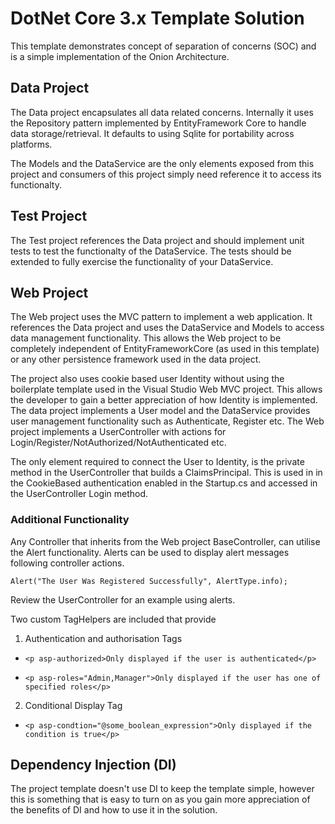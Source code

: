 
DotNet Core 3.x Template Solution
=================================

This template demonstrates concept of separation of concerns (SOC) and is
a simple implementation of the Onion Architecture.

## Data Project
The Data project encapsulates all data related concerns. Internally it
uses the Repository pattern implemented by EntityFramework Core to handle
data storage/retrieval. It defaults to using Sqlite for portability across
platforms.

The Models and the DataService are the only elements exposed from this project
and consumers of this project simply need reference it to access its functionalty.

## Test Project
The Test project references the Data project and should implement unit tests to
test the functionalty of the DataService. The tests should be extended to fully
exercise the functionality of your DataService.

## Web Project
The Web project uses the MVC pattern to implement a web application. It references
the Data project and uses the DataService and Models to access data management
functionality. This allows the Web project to be completely independent of
EntityFrameworkCore (as used in this template) or any other persistence framework 
used in the data project.

The project also uses cookie based user Identity without using the boilerplate 
template used in the Visual Studio Web MVC project. This allows the developer to 
gain a better appreciation of how Identity is implemented. The data project
implements a User model and the DataService provides user management functionality
such as Authenticate, Register etc. The Web project implements a UserController
with actions for Login/Register/NotAuthorized/NotAuthenticated etc. 

The only element required to connect the User to Identity, is the private
method in the UserController that builds a ClaimsPrincipal. This is used in 
in the CookieBased authentication enabled in the Startup.cs and accessed in the
UserController Login method.

### Additional Functionality
Any Controller that inherits from the Web project BaseController, can utilise 
the Alert functionality. Alerts can be used to display alert messages following 
controller actions. 

`Alert("The User Was Registered Successfully", AlertType.info);`

Review the UserController for an example using alerts.

Two custom TagHelpers are included that provide 

1. Authentication and authorisation Tags

* `<p asp-authorized>Only displayed if the user is authenticated</p>`

* `<p asp-roles="Admin,Manager">Only displayed if the user has one of specified roles</p>`

2. Conditional Display Tag

* `<p asp-condtion="@some_boolean_expression">Only displayed if the condition is true</p>`


## Dependency Injection (DI)
The project template doesn't use DI to keep the template simple, however this is
something that is easy to turn on as you gain more appreciation of the benefits
of DI and how to use it in the solution.